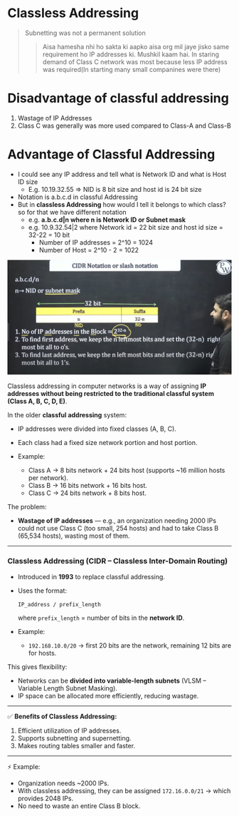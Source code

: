# Classless Addressing

> Subnetting was not a permanent solution  
> > Aisa hamesha nhi ho sakta ki aapko aisa org mil jaye jisko same requirement ho IP addresses ki. Mushkil kaam hai.
> > In staring demand of Class C network was most because less IP address was required(In starting many small companines were there)

# Disadvantage of classful addressing
1. Wastage of IP Addresses
2. Class C was generally was more used compared to Class-A and Class-B

# Advantage of Classful Addressing
* I could see any IP address and tell what is Network ID and what is Host ID size
  * E.g. 10.19.32.55 => NID is 8 bit size and host id is 24 bit size
* Notation is a.b.c.d in classful Addressing
* But in **classless Addressing** how would I tell it belongs to which class? so for that we have different notation
  * e.g. **a.b.c.d|n where n is Network ID or Subnet mask**
  * e.g. 10.9.32.54|2 where Network id = 22 bit size and host id size = 32-22 = 10 bit
    * Number of IP addresses = 2^10 = 1024
    * Number of Host = 2^10 - 2 = 1022

![alt text](image-92.png)


Classless addressing in computer networks is a way of assigning **IP addresses without being restricted to the traditional classful system (Class A, B, C, D, E)**.

In the older **classful addressing** system:

* IP addresses were divided into fixed classes (A, B, C).
* Each class had a fixed size network portion and host portion.
* Example:

  * Class A → 8 bits network + 24 bits host (supports \~16 million hosts per network).
  * Class B → 16 bits network + 16 bits host.
  * Class C → 24 bits network + 8 bits host.

The problem:

* **Wastage of IP addresses** — e.g., an organization needing 2000 IPs could not use Class C (too small, 254 hosts) and had to take Class B (65,534 hosts), wasting most of them.

---

### **Classless Addressing (CIDR – Classless Inter-Domain Routing)**

* Introduced in **1993** to replace classful addressing.
* Uses the format:

  ```
  IP_address / prefix_length
  ```

  where `prefix_length` = number of bits in the **network ID**.
* Example:

  * `192.168.10.0/20` → first 20 bits are the network, remaining 12 bits are for hosts.

This gives flexibility:

* Networks can be **divided into variable-length subnets** (VLSM – Variable Length Subnet Masking).
* IP space can be allocated more efficiently, reducing wastage.

---

✅ **Benefits of Classless Addressing:**

1. Efficient utilization of IP addresses.
2. Supports subnetting and supernetting.
3. Makes routing tables smaller and faster.

---

⚡ Example:

* Organization needs \~2000 IPs.
* With classless addressing, they can be assigned `172.16.0.0/21` → which provides 2048 IPs.
* No need to waste an entire Class B block.


